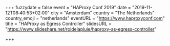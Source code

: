 +++
fuzzydate = false
event = "HAProxy Conf 2019"
date = "2019-11-12T08:40:53+02:00"
city = "Amsterdam"
country = "The Netherlands"
country_emoji = "netherlands"
eventURL = "https://www.haproxyconf.com"
title = "HAProxy as Egress Controller"
slidesURL = "https://www.slideshare.net/roidelapluie/haproxy-as-egress-controller"

+++

